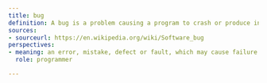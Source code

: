 ```yaml
---
title: bug
definition: A bug is a problem causing a program to crash or produce invalid output.
sources:
- sourceurl: https://en.wikipedia.org/wiki/Software_bug
perspectives:
- meaning: an error, mistake, defect or fault, which may cause failure or deviation from expected results
  role: programmer

---
```

